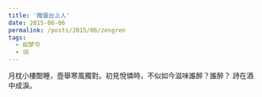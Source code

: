```yaml
---
title: '贈靈台上人'
date: 2015-06-06
permalink: /posts/2015/06/zengren 
tags:
  - 如梦令
  - 词
---
```


月枕小樓酣睡，壺舉寒風獨對。初見悅憐時，不似如今滋味誰醉？誰醉？ 詩在酒中成淚。



 
